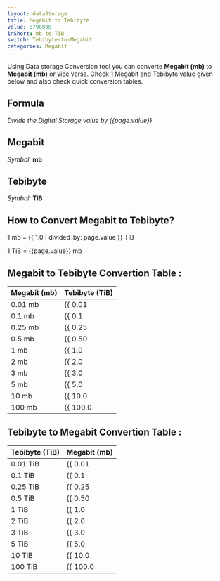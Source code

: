 ```yaml
---
layout: dataStorage
title: Megabit to Tebibyte
value: 8796000
inShort: mb-to-TiB
switch: Tebibyte-to-Megabit
categories: Megabit
---
```


Using Data storage Conversion tool you can converte **Megabit (mb)** to **Megabit (mb)** or vice versa. Check 1 Megabit and Tebibyte value given below and also check quick conversion tables.

## Formula
*Divide the Digital Storage value by {{page.value}}*

## Megabit
*Symbol:* **mb**

## Tebibyte
*Symbol:* **TiB**

## How to Convert Megabit to Tebibyte?

1 mb = {{ 1.0 | divided_by: page.value }} TiB

1 TiB = {{page.value}} mb


## Megabit to Tebibyte Convertion Table :

| Megabit (mb) | Tebibyte (TiB) |
| ---- | ---- |
| 0.01 mb | {{ 0.01 | divided_by: page.value }} TiB |
| 0.1 mb | {{ 0.1 | divided_by: page.value }} TiB |
| 0.25 mb | {{ 0.25 | divided_by: page.value }} TiB |
| 0.5 mb | {{ 0.50 | divided_by: page.value }} TiB |
| 1 mb | {{ 1.0 | divided_by: page.value }} TiB |
| 2 mb | {{ 2.0 | divided_by: page.value }} TiB |
| 3 mb | {{ 3.0 | divided_by: page.value }} TiB |
| 5 mb | {{ 5.0 | divided_by: page.value }} TiB |
| 10 mb | {{ 10.0 | divided_by: page.value }} TiB |
| 100 mb | {{ 100.0 | divided_by: page.value }} TiB |

## Tebibyte to Megabit Convertion Table :

| Tebibyte (TiB) | Megabit (mb) |
| ---- | ---- |
| 0.01 TiB | {{ 0.01 | times: page.value }} mb |
| 0.1 TiB | {{ 0.1 | times: page.value }} mb |
| 0.25 TiB | {{ 0.25 | times: page.value }} mb |
| 0.5 TiB | {{ 0.50 | times: page.value }} mb |
| 1 TiB | {{ 1.0 | times: page.value }} mb |
| 2 TiB | {{ 2.0 | times: page.value }} mb |
| 3 TiB | {{ 3.0 | times: page.value }} mb |
| 5 TiB | {{ 5.0 | times: page.value }} mb |
| 10 TiB | {{ 10.0 | times: page.value }} mb |
| 100 TiB | {{ 100.0 | times: page.value }} mb |


<script>
document.getElementById('selectInput')[6].selected = true
document.getElementById('selectOutput')[17].selected = true
</script>
